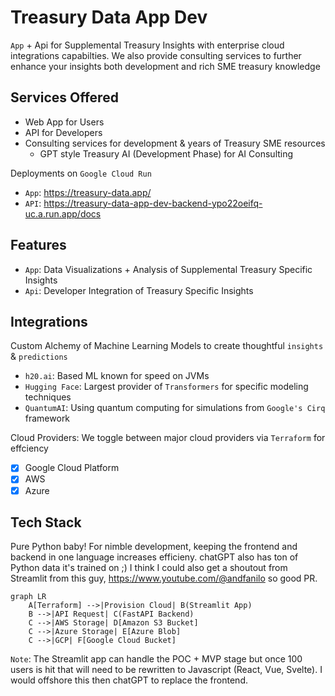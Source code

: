 # Treasury Data App Dev
`App` + Api for Supplemental Treasury Insights with enterprise cloud integrations capabilties. We also provide consulting services to further enhance your insights both development and rich SME treasury knowledge

## Services Offered
- Web App for Users
- API for Developers
- Consulting services for development & years of Treasury SME resources
    - GPT style Treasury AI (Development Phase) for AI Consulting

Deployments on `Google Cloud Run`
- `App`: https://treasury-data.app/
- `API`: https://treasury-data-app-dev-backend-ypo22oeifq-uc.a.run.app/docs

## Features
- `App`: Data Visualizations + Analysis of Supplemental Treasury Specific Insights
- `Api`: Developer Integration of Treasury Specific Insights

## Integrations
Custom Alchemy of Machine Learning Models to create thoughtful `insights` & `predictions`
- `h20.ai`: Based ML known for speed on JVMs
- `Hugging Face`: Largest provider of `Transformers` for specific modeling techniques
- `QuantumAI`: Using quantum computing for simulations from `Google's Cirq` framework

Cloud Providers: We toggle between major cloud providers via `Terraform` for effciency
- [x] Google Cloud Platform
- [x] AWS
- [x] Azure

## Tech Stack

Pure Python baby! For nimble development, keeping the frontend and backend in one language increases efficieny. chatGPT also has ton of Python data it's trained on ;) I think I could also get a shoutout from Streamlit from this guy, https://www.youtube.com/@andfanilo so good PR.

```mermaid
graph LR
    A[Terraform] -->|Provision Cloud| B(Streamlit App)
    B -->|API Request| C(FastAPI Backend)
    C -->|AWS Storage| D[Amazon S3 Bucket]
    C -->|Azure Storage| E[Azure Blob]
    C -->|GCP| F[Google Cloud Bucket]
```

`Note`: The Streamlit app can handle the POC + MVP stage but once 100 users is hit that will need to be rewritten to Javascript (React, Vue, Svelte). I would offshore this then chatGPT to replace the frontend. 
